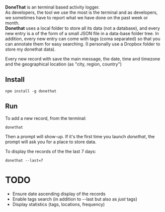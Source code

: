 **DoneThat** is an terminal based activity logger.  
As developers, the tool we use the most is the terminal and as developers, we sometimes have to report what we have done on the past week or month.  
**Donethat** uses a local folder to store all its data (not a database), and every new entry is a of the form of a small JSON file in a data-base folder tree. In addition, every new entry can come with tags (coma separated) so that you can annotate them for easy searching. (I personally use a Dropbox folder to store my donethat data).

Every new record with save the main message, the date, time and timezone and the geographical location (as "city, region, country")


## Install
```
npm install -g donethat
```

## Run
To add a new record, from the terminal:
```
donethat
```
Then a prompt will show-up. If it's the first time you launch *donethat*, the prompt will ask you for a place to store data.

To display the records of the the last 7 days:
```
donethat --last=7
```


# TODO
- Ensure date ascending display of the records
- Enable tags search (in addition to --last but also as *just* tags)
- Display statistics (tags, locations, frequency)
